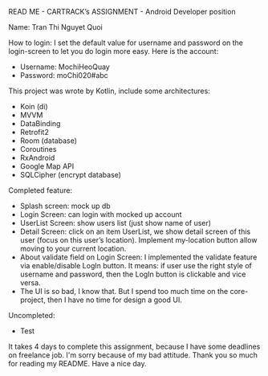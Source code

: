 READ ME - CARTRACK’s ASSIGNMENT - Android Developer position

Name: Tran Thi Nguyet Quoi

How to login: I set the default value for username and password on the login-screen to let you do login more easy. Here is the account:
- Username: MochiHeoQuay
- Password: moChi020#abc

This project was wrote by Kotlin, include some architectures:
- Koin (di)
- MVVM
- DataBinding
- Retrofit2
- Room (database)
- Coroutines
- RxAndroid
- Google Map API
- SQLCipher (encrypt database)

Completed feature:
- Splash screen: mock up db
- Login Screen: can login with mocked up account
- UserList Screen: show users list (just show name of user)
- Detail Screen: click on an item UserList, we show detail screen of this user (focus on this user’s location).
Implement my-location button allow moving to your current location.
- About validate field on Login Screen: I implemented the validate feature via enable/disable LogIn button.
It means: if user use the right style of username and password, then the LogIn button is clickable and vice versa.
- The UI is so bad, I know that. But I spend too much time on the core-project, then I have no time for design a good UI.

Uncompleted:
- Test

It takes 4 days to complete this assignment, because I have some deadlines on freelance job.
I'm sorry because of my bad attitude. Thank you so much for reading my README. Have a nice day.
